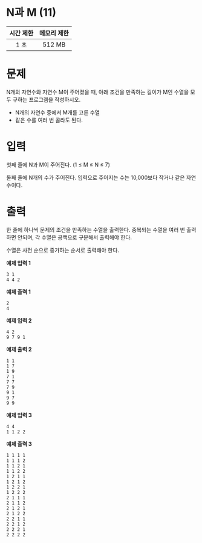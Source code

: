 # N과 M (11)

|시간 제한|	메모리 제한	|
| :---: | :---: |
|1 초|	512 MB|

# 문제
N개의 자연수와 자연수 M이 주어졌을 때, 아래 조건을 만족하는 길이가 M인 수열을 모두 구하는 프로그램을 작성하시오.

+ N개의 자연수 중에서 M개를 고른 수열
+ 같은 수를 여러 번 골라도 된다. 

# 입력
첫째 줄에 N과 M이 주어진다. (1 ≤ M ≤ N ≤ 7)

둘째 줄에 N개의 수가 주어진다. 입력으로 주어지는 수는 10,000보다 작거나 같은 자연수이다.

# 출력
한 줄에 하나씩 문제의 조건을 만족하는 수열을 출력한다. 중복되는 수열을 여러 번 출력하면 안되며, 각 수열은 공백으로 구분해서 출력해야 한다.

수열은 사전 순으로 증가하는 순서로 출력해야 한다.

**예제 입력 1** 
```
3 1
4 4 2
```
**예제 출력 1** 
```
2
4
```
**예제 입력 2** 
```
4 2
9 7 9 1
```
**예제 출력 2** 
```
1 1
1 7
1 9
7 1
7 7
7 9
9 1
9 7
9 9
```
**예제 입력 3** 
```
4 4
1 1 2 2
```
**예제 출력 3** 
```
1 1 1 1
1 1 1 2
1 1 2 1
1 1 2 2
1 2 1 1
1 2 1 2
1 2 2 1
1 2 2 2
2 1 1 1
2 1 1 2
2 1 2 1
2 1 2 2
2 2 1 1
2 2 1 2
2 2 2 1
2 2 2 2
```
